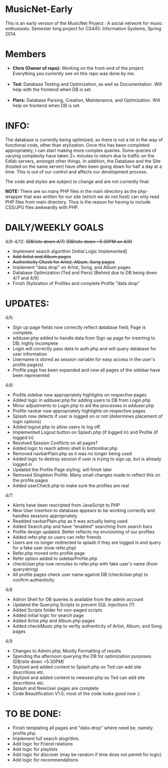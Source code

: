 MusicNet-Early
==============
This is an early version of the MusicNet Project : A social network for music enthusiasts. Semester long project for CS445: Information Systems, Spring 2014.

<h1>Members</h1>
<ul>
<li><strong>Chris (Owner of repo):</strong> Working on the front-end of the project. Everything you currently see on this repo was done by me. </li><br>
<li><strong>Ted:</strong> Database Testing and Optimization, as well as Documentation. WIll help with the frontend when DB is set.</li><br>
<li><strong>Piers:</strong> Database Parsing, Creation, Maintenance, and Optimization. Will help on frontend when DB is set.</li>
</ul>

<h1>INFO:</h1>
 
The database is currently being optimized, so there is not a lot in the way of functional code,
other than stylization. Once this has been completed appropriately, I can start making more complex queries. 
Some queries of varying complexity have taken 2+ minutes to return due to traffic on the Edlab servers, amongst other things. In addition, the Database and the Site (hosted on the same server) have often been going down for half a day at a time. This is out of our control and affects our development process.  


The code and styles are subject to change and are not currently final.

**NOTE:**
There are so many PHP files in the main directory as the php-wrapper that was written for our site (which we do not host) can only read PHP files from main directory. Thus is the reason for having to include CSS/JPG files awkwardly with PHP.

<h1>DAILY/WEEKLY GOALS</h1>
4/8-4/12: <del>(DB/site down 4/7)</del> <del>(DB/site down ~5:30PM on 4/9)</del>
<ul>
<li>Implement search algorithm [Initial Logic Implemented]</li>
<li><del>Add Artist and Album pages</del></li>
<li><del>Authenticity Check for Artist, Album, Song pages</del></li>
<li>Implement "data drop" on Artist, Song, and Album pages</li>
<li>Database Optimization (Ted and Piers) [Behind due to DB being down 4/7 and 4/9] </li>
<li>Finish Stylization of Profiles and complete Profile "data drop"</li>
</ul>

<h1>UPDATES:</h1>
4/5: 
<ul>
<li>Sign up page fields now correctly reflect database field; Page is complete.</li>
<li>adduser.php added to handle data from Sign up page for inserting to DB; highly incomplete</li>
<li>Login will correctly pass data to auth.php and will query database for user information</li>
<li>Username is stored as session variable for easy access in the user's profile page(s)</li>
<li>Profile page has been expanded and now all pages of the sidebar have been represented</li>
</ul>
4/6: 
<ul>
<li>Profile sidebar now appropriately highlights on respective pages</li>
<li>Added logic in adduser.php for adding users to DB from Login.php</li>
<li>Minor adjustments to Login.php to aid the processes in adduser.php</li>
<li>Profile navbar now appropriately highlights on respective pages</li>
<li>Splash now detects if user is logged on or not (determines placement of login options)</li>
<li>Added logout.php to allow users to log off.</li>
<li>Implemented Logout button on Splash.php (if logged in) and Profile (if logged in)</li>
<li>Resolved Session Conflicts on all pages?</li>
<li>Added logic to reach admin shell in bottombar.php</li>
<li>Removed navbarPlain.php as it was no longer being used</li>
<li>Added logic to destroy session if user is trying to sign up, but is already logged in</li>
<li>Updated the Profile Page styling; will finish later</li>
<li>Removed Singleton Profile. Many small changes made to reflect this on the profile pages</li>
<li>Added userCheck.php to make sure the profiles are real</li>
</ul>
4/7: 
<ul>
<li>Alerts have been rescripted from JavaScript to PHP</li>
<li>New User insertion to database appears to be working correctly and handles sessions appropriately</li>
<li>Readded navbarPlain.php as it was actually being used. </li>
<li>Added Search.php and have "enabled" searching from search bars </li>
<li>Profile design updated. Better reflects my envisioning of our profiles</li>
<li>Added refer.php so users can refer friends</li>
<li>Users are no longer redirected to splash if they are logged in and query for a fake user (now refer.php)</li>
<li>Refer.php moved onto profile page</li>
<li>Refer option added to sidebarProfile.php</li>
<li>checkUser.php now reroutes to refer.php with fake user's name (from querystring)</li>
<li>All profile pages check user name against DB (checkUser.php) to confirm authenticity</li>
</ul>
4/8
<ul>
<li>Admin Shell for DB queries is available from the admin account</li>
<li>Updated the Querying Scripts to prevent SQL injections (?) </li>
<li>Added Scripts folder for non-paged scripts</li>
<li>Added initial logic for search page</li>
<li>Added Artist.php and Album.php pages</li>
<li>Added checkMusic.php to verfiy authenticity of Artist, Album, and Song pages</li>
</ul>
4/9
<ul>
<li>Changes to Admin.php; Mostly Formatting of results</li>
<li>Spending the afternoon querying the DB for optimization purposes. (DB/site down ~5:30PM)</li>
<li>Stylized and added content to Splash.php so Ted can add site descritions etc. </li>
<li>Stylized and added content to newuser.php so Ted can add site descritions etc. </li>
<li>Splash and NewUser pages are complete </li>
<li>Code Beautification V1.0; most of the code looks good now :)</li>
</ul>

<h1>TO BE DONE: </h1>
<ul>
<li>Finish templating all pages and "data-drop" where need be, namely profile.php.</li>
<li>Implement full search alogrithm.</li>
<li>Add logic for Friend relations</li>
<li>Add logic for playlists</li>
<li>Add logic for discover (may be random if time does not permit for logic)</li>
<li>Add logic for recommendations</li>
</ul>

